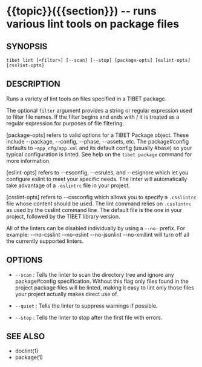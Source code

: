 {{topic}}({{section}}) -- runs various lint tools on package files
=============================================

## SYNOPSIS

    tibet lint [<filter>] [--scan] [--stop] [package-opts] [eslint-opts] [csslint-opts]

## DESCRIPTION

Runs a variety of lint tools on files specified in a TIBET package.

The optional `filter` argument provides a string or regular expression
used to filter file names. If the filter begins and ends with / it is
treated as a regular expression for purposes of file filtering.

[package-opts] refers to valid options for a TIBET Package object.
These include --package, --config, --phase, --assets, etc.
The package#config defaults to `~app_cfg/app.xml` and its default
config (usually #base) so your typical configuration is linted.
See help on the `tibet package` command for more information.

[eslint-opts] refers to --esconfig, --esrules, and --esignore which
let you configure eslint to meet your specific needs. The linter will
automatically take advantage of a `.eslintrc` file in your project.

[csslint-opts] refers to --cssconfig which allows you to specify a
`.csslintrc` file whose content should be used. The lint command
relies on `.csslintrc` as used by the csslint command line. The default
file is the one in your project, followed by the TIBET library version.

All of the linters can be disabled individually by using a `--no-` prefix.
For example: --no-csslint --no-eslint --no-jsonlint --no-xmllint will turn
off all the currently supported linters.


## OPTIONS

  * `--scan` :
    Tells the linter to scan the directory tree and ignore any package#config
specification. Without this flag only files found in the project package files
will be linted, making it easy to lint only those files your project actually
makes direct use of.

  * `--quiet` :
    Tells the linter to suppress warnings if possible.

  * `--stop` :
Tells the linter to stop after the first file with errors.

## SEE ALSO

  * doclint(1)
  * package(1)
